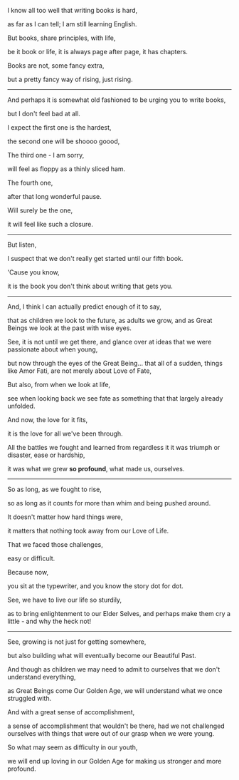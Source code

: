 I know all too well that writing books is hard,

as far as I can tell; I am still learning English.

But books, share principles, with life,

be it book or life, it is always page after page, it has chapters.

Books are not, some fancy extra,

but a pretty fancy way of rising, just rising.

---

And perhaps it is somewhat old fashioned to be urging you to write books,

but I don't feel bad at all.

I expect the first one is the hardest,

the second one will be shoooo goood,

The third one - I am sorry,

will feel as floppy as a thinly sliced ham.

The fourth one,

after that long wonderful pause.

Will surely be the one,

it will feel like such a closure.

---

But listen,

I suspect that we don't really get started until our fifth book.

'Cause you know,

it is the book you don't think about writing that gets you.

---

And, I think I can actually predict enough of it to say,

that as children we look to the future, as adults we grow, and as Great Beings we look at the past with wise eyes.

See, it is not until we get there, and glance over at ideas that we were passionate about when young,

but now through the eyes of the Great Being... that all of a sudden, things like Amor Fati, are not merely about Love of Fate,

But also, from when we look at life,

see when looking back we see fate as something that that largely already unfolded.

And now, the love for it fits,

it is the love for all we've been through.

All the battles we fought and learned from regardless it it was triumph or disaster, ease or hardship,

it was what we grew **so profound**, what made us, ourselves.

---

So as long, as we fought to rise,

so as long as it counts for more than whim and being pushed around.

It doesn't matter how hard things were,

it matters that nothing took away from our Love of Life.

That we faced those challenges,

easy or difficult.

Because now,

you sit at the typewriter, and you know the story dot for dot.

See, we have to live our life so sturdily,

as to bring enlightenment to our Elder Selves, and perhaps make them cry a little - and why the heck not!

---

See, growing is not just for getting somewhere,

but also building what will eventually become our Beautiful Past.

And though as children we may need to admit to ourselves that we don't understand everything,

as Great Beings come Our Golden Age, we will understand what we once struggled with.

And with a great sense of accomplishment,

a sense of accomplishment that wouldn't be there, had we not challenged ourselves with things that were out of our grasp when we were young.

So what may seem as difficulty in our youth,

we will end up loving in our Golden Age for making us stronger and more profound.
